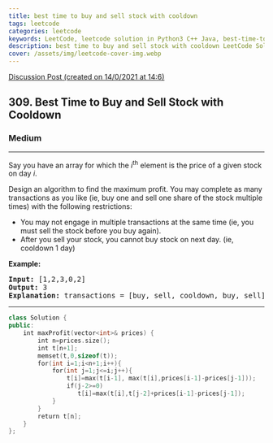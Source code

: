 ```yaml
---
title: best time to buy and sell stock with cooldown
tags: leetcode
categories: leetcode
keywords: LeetCode, leetcode solution in Python3 C++ Java, best-time-to-buy-and-sell-stock-with-cooldown solution
description: best time to buy and sell stock with cooldown LeetCode Solution Explained
cover: /assets/img/leetcode-cover-img.webp
---
```





[Discussion Post (created on 14/0/2021 at 14:6)](https://leetcode.com/problems/best-time-to-buy-and-sell-stock-with-cooldown/discuss/1016185/2D-DP-C%2B%2B)  
<h2>309. Best Time to Buy and Sell Stock with Cooldown</h2><h3>Medium</h3><hr><div><p>Say you have an array for which the <i>i</i><sup>th</sup> element is the price of a given stock on day <i>i</i>.</p>

<p>Design an algorithm to find the maximum profit. You may complete as many transactions as you like (ie, buy one and sell one share of the stock multiple times) with the following restrictions:</p>

<ul>
	<li>You may not engage in multiple transactions at the same time (ie, you must sell the stock before you buy again).</li>
	<li>After you sell your stock, you cannot buy stock on next day. (ie, cooldown 1 day)</li>
</ul>

<p><b>Example:</b></p>

<pre><strong>Input:</strong> [1,2,3,0,2]
<strong>Output: </strong>3 
<strong>Explanation:</strong> transactions = [buy, sell, cooldown, buy, sell]
</pre></div>

---




```cpp
class Solution {
public:
    int maxProfit(vector<int>& prices) {
        int n=prices.size();
        int t[n+1];
        memset(t,0,sizeof(t));
        for(int i=1;i<n+1;i++){
            for(int j=1;j<=i;j++){
                t[i]=max(t[i-1], max(t[i],prices[i-1]-prices[j-1]));
                if(j-2>=0)
                   t[i]=max(t[i],t[j-2]+prices[i-1]-prices[j-1]); 
            }
        }
        return t[n];
    }
};

```
